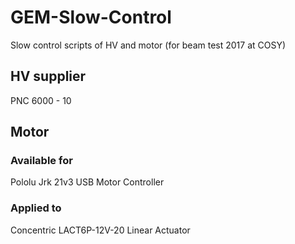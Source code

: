 # GEM-Slow-Control
Slow control scripts of HV and motor (for beam test 2017 at COSY)

## HV supplier
PNC 6000 - 10

## Motor
### Available for
Pololu Jrk 21v3 USB Motor Controller
### Applied to
Concentric LACT6P-12V-20 Linear Actuator
